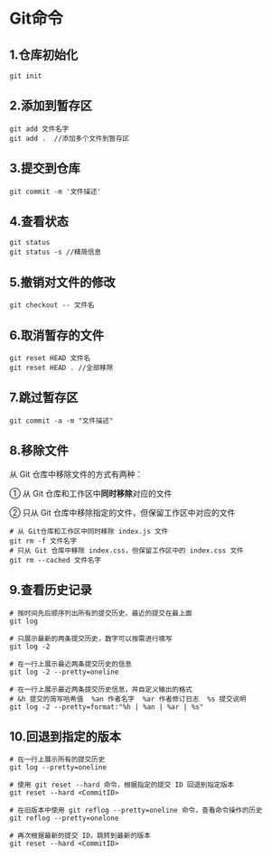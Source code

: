 # Git命令

## 1.仓库初始化

```shell
git init
```

## 2.添加到暂存区

```shell
git add 文件名字
git add .  //添加多个文件到暂存区
```

## 3.提交到仓库

```shell
git commit -m '文件描述'
```

## 4.查看状态

```shell
git status 
git status -s //精简信息
```

## 5.撤销对文件的修改

```shell
git checkout -- 文件名
```

## 6.取消暂存的文件

```shell
git reset HEAD 文件名
git reset HEAD . //全部移除
```

## 7.跳过暂存区

```shell
git commit -a -m "文件描述"
```

## 8.移除文件

从 Git 仓库中移除文件的方式有两种：

① 从 Git 仓库和工作区中**同时移除**对应的文件

② 只从 Git 仓库中移除指定的文件，但保留工作区中对应的文件

```shell
# 从 Git仓库和工作区中同时移除 index.js 文件
git rm -f 文件名字
# 只从 Git 仓库中移除 index.css，但保留工作区中的 index.css 文件
git rm --cached 文件名字
```

## 9.查看历史记录

```shell
# 按时间先后顺序列出所有的提交历史，最近的提交在最上面
git log

# 只展示最新的两条提交历史，数字可以按需进行填写
git log -2

# 在一行上展示最近两条提交历史的信息
git log -2 --pretty=oneline

# 在一行上展示最近两条提交历史信息，并自定义输出的格式
# &h 提交的简写哈希值  %an 作者名字  %ar 作者修订日志  %s 提交说明
git log -2 --pretty=format:"%h | %an | %ar | %s"
```

## 10.回退到指定的版本

```shell
# 在一行上展示所有的提交历史
git log --pretty=oneline

# 使用 git reset --hard 命令，根据指定的提交 ID 回退到指定版本
git reset --hard <CommitID>

# 在旧版本中使用 git reflog --pretty=oneline 命令，查看命令操作的历史
git reflog --pretty=onelone

# 再次根据最新的提交 ID，跳转到最新的版本
git reset --hard <CommitID>
```

